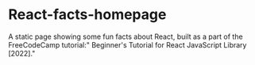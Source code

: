 # React-facts-homepage
A static page showing some fun facts about React, built as a part of the FreeCodeCamp tutorial:" Beginner's Tutorial for React JavaScript Library [2022]."
